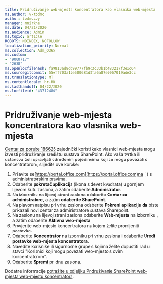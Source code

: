 ```yaml
---
title: Pridruživanje web-mjesta koncentratora kao vlasnika web-mjesta
ms.author: v-todmc
author: todmccoy
manager: mnirkhe
ms.date: 04/21/2020
ms.audience: Admin
ms.topic: article
ROBOTS: NOINDEX, NOFOLLOW
localization_priority: Normal
ms.collection: Adm_O365
ms.custom:
- "9000717"
- "2638"
ms.openlocfilehash: fa9813ad8dd99777fb9c3c33b1bf83217f3e1c64
ms.sourcegitcommit: 55eff703a17e500681d8fa6a87eb067019ade3cc
ms.translationtype: MT
ms.contentlocale: hr-HR
ms.lasthandoff: 04/22/2020
ms.locfileid: "43712486"
---
```

# <a name="associate-hub-sites-as-site-owner"></a>Pridruživanje web-mjesta koncentratora kao vlasnika web-mjesta

[Centar za poruke 186626](https://admin.microsoft.com/Adminportal/Home?source=applauncher#/MessageCenter?id=MC186626) zajednički koristi kako vlasnici web-mjesta mogu izvesti pridruživanje središtu sustava SharePoint. Ako vaša tvrtka ili ustanova želi upravljati određenim pojedincima koji se mogu povezati s koncentratorom, slijedite ove korake: 

1. Prijavite se[https://portal.office.com](https://portal.office.com)na ( ) s administratorskim pravima.
2. Odaberite **pokretač aplikacija** (ikona s devet kvadrata) u gornjem lijevom kutu zaslona, a zatim odaberite **Administrator**.
3. Na izborniku na lijevoj strani zaslona odaberite **Centar za administratore,** a zatim **odaberite SharePoint**.
4. Na plavom natpisu pri vrhu zaslona odaberite **Pokreni aplikaciju da** biste prikazali novi centar za administratore sustava Sharepoint.
5. Na zaslonu na lijevoj strani zaslona odaberite **Web-mjesta** na izborniku , a zatim odaberite **Aktivna web-mjesta**.
6. Provjerite web-mjesto koncentratora na kojem želite promijeniti postavke.
7. Odaberite **Koncentrator** na izborniku pri vrhu zaslona i odaberite **Uredi postavke web-mjesta koncentratora**.
8. Navedite korisnike ili sigurnosne grupe s kojima želite dopustiti rad u stavci "Korisnici koji mogu povezati web-mjesto s ovim koncentratorom".
9. Odaberite **Spremi** pri dnu zaslona.

Dodatne informacije [potražite u odjeljku Pridruživanje SharePoint web-mjesta web-mjestu koncentratora](https://support.office.com/article/associate-a-sharepoint-site-with-a-hub-site-ae0009fd-af04-4d3d-917d-88edb43efc05). 